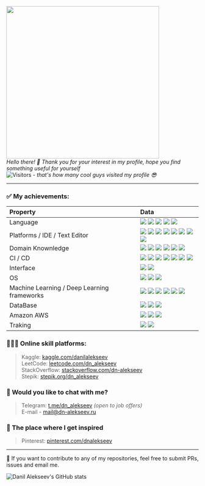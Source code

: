 <img src="https://media3.giphy.com/media/3l5yJWhnbw5yyqDcQg/giphy.gif?cid=ecf05e47oa1aeui5zb01gl4xiaulydirlr4ql12nrmg8ycqh&rid=giphy.gif&ct=g" width="400">\
_Hello there! 👋 Thank you for your interest in my profile, hope you find something useful for yourself_\
![Visitors](https://profile-counter.glitch.me/AlekseevDanil/count.svg)
_- that's how many cool guys visited my profile 😎_ 

- - -


### ✅ My achievements:

| **Property**  | **Data**  |
|:----------|:----------|
| Language | ![](https://img.shields.io/badge/-Python-3776AB?style=flat&logo=Python&logoColor=white) ![](https://img.shields.io/badge/-R-3776AB?style=flat&logo=R&logoColor=white) ![](https://img.shields.io/badge/-Bash-3776AB?style=flat&logo=gnu-bash&logoColor=white) ![](https://custom-icon-badges.herokuapp.com/badge/SQL-3776AB.svg?logo=database&logoColor=white) ![](https://img.shields.io/badge/-Markdown-3776AB?style=flat&logo=Markdown&logoColor=white) |
| Platforms / IDE / Text Editor | ![](https://img.shields.io/badge/-Postman-2d18b8?style=flat&logo=Postman&logoColor=white) ![](https://img.shields.io/badge/-DataGrip-2d18b8?style=flat&logo=DataGrip&logoColor=white) ![](https://img.shields.io/badge/-PyCharm-2d18b8?style=flat&logo=Pycharm&logoColor=white) ![](https://img.shields.io/badge/-DataGrip-2d18b8?style=flat&logo=DataGrip&logoColor=white) ![](https://img.shields.io/badge/-Jupyter-2d18b8?style=flat&logo=Jupyter&logoColor=white) ![](https://img.shields.io/badge/-XCode-2d18b8?style=flat&logo=XCode&logoColor=white) ![](https://img.shields.io/badge/-SublimeText-2d18b8?style=flat&logo=SublimeText&logoColor=white) ![](https://img.shields.io/badge/-Vim-2d18b8?style=flat&logo=VIM&logoColor=white)|
| Domain Knownledge | ![](https://img.shields.io/badge/-Machine%20Learning-purple) ![](https://img.shields.io/badge/-Deep%20Learning-purple) ![](https://img.shields.io/badge/-Computer%20Vision%20-purple) ![](https://img.shields.io/badge/-Algorithms-purple) ![](https://img.shields.io/badge/-Software%20Development-purple?style=flat&logoColor=white) ![](https://img.shields.io/badge/-Math-purple)|
| CI / CD | ![](https://img.shields.io/badge/-GIT-2597f7?style=flat&logo=GIT) ![](https://img.shields.io/badge/-Kubernetes-2597f7?style=flat&logo=Kubernetes) ![](https://img.shields.io/badge/-GitHub-2597f7?style=flat&logo=GitHub) ![](https://img.shields.io/badge/-GitLab-2597f7?style=flat&logo=GitLab) ![](https://img.shields.io/badge/-Docker-2597f7?style=flat&logo=Docker&logoColor=white) ![](https://img.shields.io/badge/-TeamCity-2597f7?style=flat&logo=TeamCity&logoColor=white) ![](https://img.shields.io/badge/-Nexus-2597f7?style=flat&logo=sonatype&logoColor=white) |
| Interface | ![](https://img.shields.io/badge/-REST%20API-gray) ![](https://img.shields.io/badge/-Kafka-gray) |
| OS | ![](https://img.shields.io/badge/-MacOS-000000?style=flat&logo=Apple&logoColor=white) ![](https://img.shields.io/badge/-Ubuntu-000000?style=flat&logo=Linux&logoColor=white) ![](https://img.shields.io/badge/-Windows-000000?style=flat&logo=Windows&logoColor=white) |
| Machine Learning / Deep Learning frameworks | ![](https://img.shields.io/badge/-PyTorch-ba4e00?style=flat&logo=PyTorch&logoColor=white) ![](https://img.shields.io/badge/-Tensorflow-ba4e00?style=flat&logo=Tensorflow&logoColor=white) ![](https://img.shields.io/badge/-Keras-ba4e00?style=flat&logo=Keras&logoColor=white) ![](https://img.shields.io/badge/-Pandas-ba4e00?style=flat&logo=Pandas&logoColor=white) ![](https://img.shields.io/badge/-SkLearn-ba4e00?style=flat&logo=SkLearn&logoColor=white) ![](https://img.shields.io/badge/-OpenCV-ba4e00?style=flat&logo=OpenCV&logoColor=white)|
| DataBase | ![](https://img.shields.io/badge/-MySQL-1e853a?style=flat&logo=MySQL&logoColor=white) ![](https://img.shields.io/badge/-Elasticsearch-1e853a?style=flat&logo=Elasticsearch&logoColor=white) ![](https://img.shields.io/badge/-Postgres-1e853a?style=flat&logo=Postgresql&logoColor=white) |
| Amazon AWS | ![](https://img.shields.io/badge/-SageMaker-f0da13?style=flat) ![](https://img.shields.io/badge/-S3_Bucket-f0da13?style=flat) ![](https://img.shields.io/badge/-Rekognition-f0da13?style=flat) |
| Traking | ![](https://img.shields.io/badge/-AirFlow-1728e6?style=flat) ![](https://img.shields.io/badge/-MlFlow-1728e6?style=flat) |


### 👨🏻‍🎓 Online skill platforms:

> Kaggle: [kaggle.com/danilalekseev](https://kaggle.com/danilalekseev) \
> LeetCode: [leetcode.com/dn_alekseev](https://leetcode.com/dn_alekseev/) \
> StackOverflow: [stackoverflow.com/dn-alekseev](https://stackoverflow.com/users/14741746/dn-alekseev) \
> Stepik: [stepik.org/dn_alekseev](https://stepik.org/users/39041406)


### 💬 Would you like to chat with me?

> Telegram: [t.me/dn_alekseev](https://t.me/dn_alekseev/) _(open to job offers)_\
> E-mail - [mail@dn-alekseev.ru](mailto:mail@dn-alekseev.ru)


### 🌄 The place where I get inspired

> Pinterest: [pinterest.com/dnalekseev](https://www.pinterest.ru/dnalekseev/)

- - -
🌟 If you want to contribute to any of my repositories, feel free to submit PRs, issues and email me.

![Danil Alekseev's GitHub stats](https://github-readme-stats.vercel.app/api?username=AlekseevDanil&show_icons=true&theme=chartreuse-dark)
